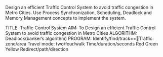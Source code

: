 Design an efficient Traffic Control System to avoid traffic congestion in
Metro Cities. Use Process Synchronization, Scheduling, Deadlock and
Memory Management concepts to implement the system.

TITLE: Traffic Control System
AIM: To Design an efficient Traffic Control System to avoid traffic
congestion in Metro Cities
ALGORITHM: Deadlock(banker’s algorithm)
PROGRAM:
Identify/find/track==Traffic: zone/area
Travel mode: two/four/walk
Time/duration/seconds
Red
Green
Yellow
Redirect/path/direction


